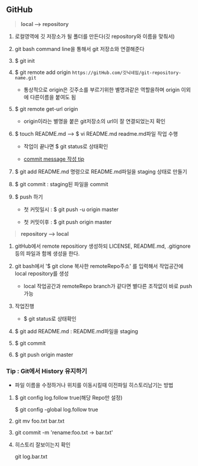 ## GitHub

>  **local --> repository** 

1. 로컬영역에 깃 저장소가 될 폴더를 만든다(깃 repository와 이름을 맞춰서)
 
2. git bash command line을 통해서 git 저장소와 연결해준다
 
3. $ git init
    
2. $ git remote add origin `https://gitHub.com/깃닉네임/git-repository-name.git`
    
    - 통상적으로 origin은 깃주소를 부르기위한 별명과같은 역할을하며 origin 이외에 다른이름을 붙여도 됨
      
3. $ git remote get-url origin 
    
    - origin이라는 별명을 붙은 git저장소의 url이 잘 연결되었는지 확인
      
      
4. $ touch README.md --> $ vi README.md readme.md파일 작업 수행
    
    - 작업이 끝나면 $ git status로 상태확인
      
    - [commit message 작성 tip](https://www.conventionalcommits.org/en/v1.0.0-beta.2/)
      
5. $ git add README.md 명령으로 README.md파일을 staging 상태로 만들기
      
6. $ git commit : staging된 파일을 commit
    
7. $ push 하기
    
    - 첫 커밋일시 : $ git push -u origin master
      
    - 첫 커밋이후 : $ git push origin master

> **repository --> local**

1. gitHub에서 remote repositiory 생성하되 LICENSE, README.md, .gitignore 등의 파일과 함께 생성을 한다.

2. git bash에서 '$ git clone 복사한 remoteRepo주소' 를              입력해서 작업공간에 local repository를 생성

    - local 작업공간과 remoteRepo branch가 같다면 별다른 조작없이 바로 push 가능

3. 작업진행

    - $ git status로 상태확인

4. $ git add README.md : README.md파일을 staging

5. $ git commit

6. $ git push origin master


### Tip : Git에서 History 유지하기

- 파일 이름을 수정하거나 위치를 이동시킬때 이전파일 히스토리남기는 방법

1. $ git config log.follow true(해당 Repo만 설정)

    $ git config -global log.follow true

2. git mv foo.txt bar.txt

3. git commit -m 'rename:foo.txt -> bar.txt'

4. 히스토리 잘보이는지 확인

    git log.bar.txt